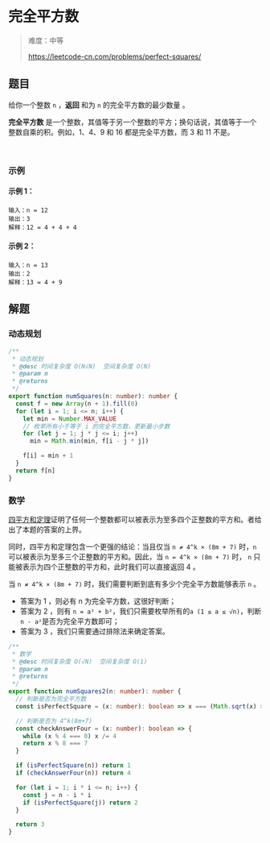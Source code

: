 # 完全平方数

> 难度：中等
>
> https://leetcode-cn.com/problems/perfect-squares/

## 题目

给你一个整数 `n` ，**返回** 和为 `n` 的完全平方数的最少数量 。

**完全平方数** 是一个整数，其值等于另一个整数的平方；换句话说，其值等于一个整数自乘的积。例如，1、4、9 和 16 都是完全平方数，而 3 和 11 不是。

 
### 示例 

#### 示例 1：

```
输入：n = 12
输出：3 
解释：12 = 4 + 4 + 4
```

#### 示例 2：

```
输入：n = 13
输出：2
解释：13 = 4 + 9
```

## 解题

### 动态规划

```ts
/**
 * 动态规划
 * @desc 时间复杂度 O(N√N)  空间复杂度 O(N)
 * @param n
 * @returns
 */
export function numSquares(n: number): number {
  const f = new Array(n + 1).fill(0)
  for (let i = 1; i <= n; i++) {
    let min = Number.MAX_VALUE
    // 枚举所有小于等于 i 的完全平方数，更新最小步数
    for (let j = 1; j * j <= i; j++)
      min = Math.min(min, f[i - j * j])

    f[i] = min + 1
  }
  return f[n]
}
```

### 数学

[四平方和定理](https://baike.baidu.com/item/%E5%9B%9B%E5%B9%B3%E6%96%B9%E5%92%8C%E5%AE%9A%E7%90%86)证明了任何一个整数都可以被表示为至多四个正整数的平方和。者给出了本题的答案的上界。

同时，四平方和定理包含一个更强的结论：当且仅当 `n ≠ 4^k × (8m + 7)` 时，`n` 可以被表示为至多三个正整数的平方和。因此，当 `n = 4^k × (8m + 7)` 时， `n` 只能被表示为四个正整数的平方和，此时我们可以直接返回 4 。

当 `n ≠ 4^k × (8m + 7)` 时，我们需要判断到底有多少个完全平方数能够表示 `n` 。

- 答案为 1 ，则必有 n 为完全平方数，这很好判断；
- 答案为 2 ，则有 `n = a² + b²`，我们只需要枚举所有的`a (1 ≤ a ≤ √n)`，判断 `n - a²`是否为完全平方数即可；
- 答案为 3 ，我们只需要通过排除法来确定答案。


```ts
/**
 * 数学
 * @desc 时间复杂度 O(√N)  空间复杂度 O(1)
 * @param n
 * @returns
 */
export function numSquares2(n: number): number {
  // 判断是否为完全平方数
  const isPerfectSquare = (x: number): boolean => x === (Math.sqrt(x) >> 0) ** 2

  // 判断是否为 4^k(8m+7)
  const checkAnswerFour = (x: number): boolean => {
    while (x % 4 === 0) x /= 4
    return x % 8 === 7
  }

  if (isPerfectSquare(n)) return 1
  if (checkAnswerFour(n)) return 4

  for (let i = 1; i * i <= n; i++) {
    const j = n - i * i
    if (isPerfectSquare(j)) return 2
  }

  return 3
}
```
